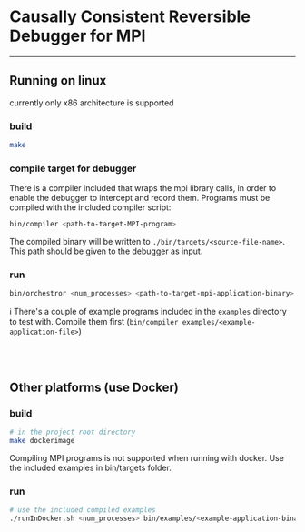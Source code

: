 

# Causally Consistent Reversible Debugger for MPI

---

## Running on linux
currently only x86 architecture is supported

### build
```bash
make
```
### compile target for debugger
There is a compiler included that wraps the mpi library calls, in order to enable the debugger to intercept and record them.
Programs must be compiled with the included compiler script:

```sh
bin/compiler <path-to-target-MPI-program>
```
The compiled binary will be written to `./bin/targets/<source-file-name>`. This path should be given to the debugger as input.

### run
```sh
bin/orchestror <num_processes> <path-to-target-mpi-application-binary>
```


ℹ️ There's a couple of example programs included in the `examples` directory to test with.
Compile them first (`bin/compiler examples/<example-application-file>`)



<br>
<br>

## Other platforms (use Docker)

### build

```bash
# in the project root directory
make dockerimage
```

Compiling MPI programs is not supported when running with docker. Use the included examples in bin/targets folder.
### run
```bash
# use the included compiled examples
./runInDocker.sh <num_processes> bin/examples/<example-application-binary
```
